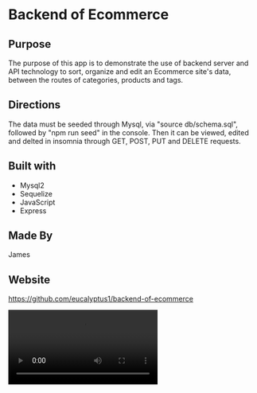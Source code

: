 # Backend of Ecommerce

## Purpose
The purpose of this app is to demonstrate the use of backend server and API technology to sort, organize and edit an Ecommerce site's data, between the routes of categories, products and tags.

## Directions
The data must be seeded through Mysql, via "source db/schema.sql", followed by "npm run seed" in the console.
Then it can be viewed, edited and delted in insomnia through GET, POST, PUT and DELETE requests.

## Built with
* Mysql2
* Sequelize
* JavaScript
* Express

## Made By
James

## Website
https://github.com/eucalyptus1/backend-of-ecommerce

![demo](./assets/demo.webm)